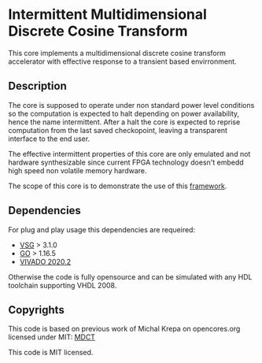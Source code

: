 # Intermittent Multidimensional Discrete Cosine Transform

This core implements a multidimensional discrete cosine transform accelerator
with effective response to a transient based envirronment.   

## Description

The core is supposed to operate under non standard power level conditions so
the computation is expected to halt depending on power availability, hence the
name intermittent.
After a halt the core is expected to reprise computation from the last saved
checkopoint, leaving a transparent interface to the end user.

The effective intermittent properties of this core are only emulated and not
hardware synthesizable since current FPGA technology doesn't embedd high speed
non volatile memory hardware.  

The scope of this core is to demonstrate the use of this
[framework](https://github.com/simoneruffini/NORM). 

## Dependencies
For plug and play usage this dependencies are requeired:
- [VSG](https://github.com/jeremiah-c-leary/vhdl-style-guide) > 3.1.0
- [GO](https://golang.org/) > 1.16.5
- [VIVADO 2020.2](https://www.xilinx.com/support/download/index.html/content/xilinx/en/downloadNav/vivado-design-tools/2020-2.html)

Otherwise the code is fully opensource and can be simulated with any HDL
toolchain supporting VHDL 2008.

## Copyrights 
This code is based on previous work of Michal Krepa on opencores.org licensed under MIT:
[MDCT](https://opencores.org/projects/mdct)

This code is MIT licensed.
